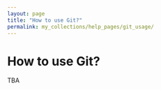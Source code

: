 ```yaml
---
layout: page
title: "How to use Git?"
permalink: my_collections/help_pages/git_usage/
---
```

# How to use Git?
TBA